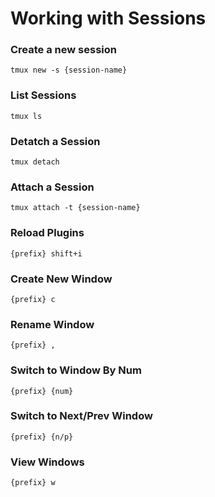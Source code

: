 # Working with Sessions

### Create a new session
```tmux new -s {session-name}```

### List Sessions
```tmux ls```

### Detatch a Session
```tmux detach```

### Attach a Session
```tmux attach -t {session-name}```

### Reload Plugins
```{prefix} shift+i```

### Create New Window
```{prefix} c```

### Rename Window
```{prefix} ,```

### Switch to Window By Num
```{prefix} {num}```

### Switch to Next/Prev Window
```{prefix} {n/p}```

### View Windows
```{prefix} w```
